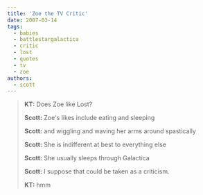```yaml
---
title: 'Zoe the TV Critic'
date: 2007-03-14
tags:
  - babies
  - battlestargalactica
  - critic
  - lost
  - quotes
  - tv
  - zoe
authors:
  - scott
---
```


> **KT:** Does Zoe like Lost?
>
> **Scott:** Zoe's likes include eating and sleeping
>
> **Scott:** and wiggling and waving her arms around spastically
>
> **Scott:** She is indifferent at best to everything else
>
> **Scott:** She usually sleeps through Galactica
>
> **Scott:** I suppose that could be taken as a criticism.
>
> **KT:** hmm
